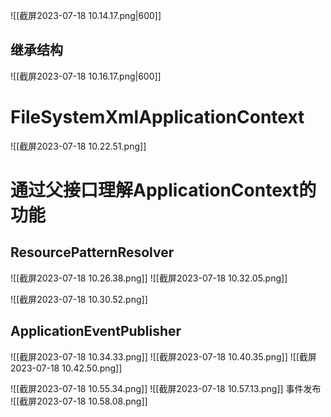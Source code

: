 ![[截屏2023-07-18 10.14.17.png|600]]
## 继承结构

![[截屏2023-07-18 10.16.17.png|600]]

# FileSystemXmlApplicationContext
![[截屏2023-07-18 10.22.51.png]]

# 通过父接口理解ApplicationContext的功能

## ResourcePatternResolver
![[截屏2023-07-18 10.26.38.png]]
![[截屏2023-07-18 10.32.05.png]]

![[截屏2023-07-18 10.30.52.png]]

## ApplicationEventPublisher
![[截屏2023-07-18 10.34.33.png]]
![[截屏2023-07-18 10.40.35.png]]
![[截屏2023-07-18 10.42.50.png]]

![[截屏2023-07-18 10.55.34.png]]
![[截屏2023-07-18 10.57.13.png]]
事件发布
![[截屏2023-07-18 10.58.08.png]]